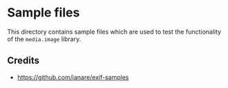 # Sample files

This directory contains sample files which are used to test the functionality of the `media.image` library.


## Credits
- https://github.com/ianare/exif-samples
